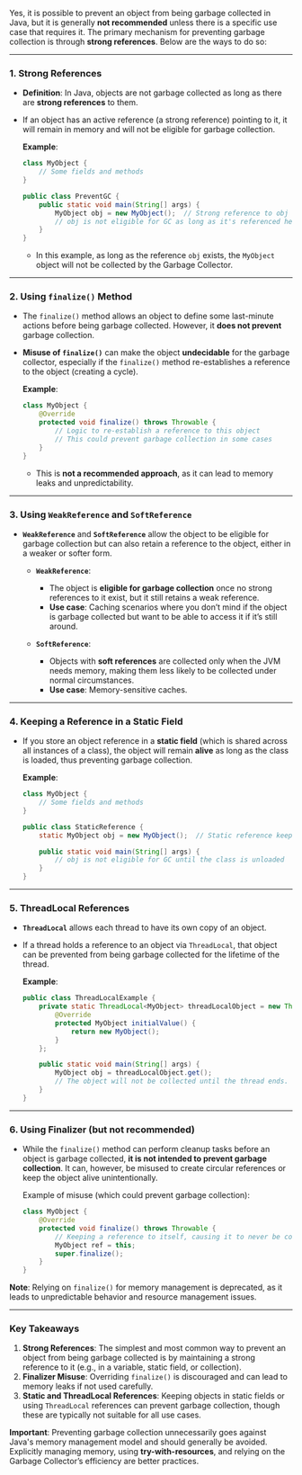 Yes, it is possible to prevent an object from being garbage collected in Java, but it is generally **not recommended** unless there is a specific use case that requires it. The primary mechanism for preventing garbage collection is through **strong references**. Below are the ways to do so:

---

### **1. Strong References**
- **Definition**: In Java, objects are not garbage collected as long as there are **strong references** to them.
- If an object has an active reference (a strong reference) pointing to it, it will remain in memory and will not be eligible for garbage collection.
  
  **Example**:
  ```java
  class MyObject {
      // Some fields and methods
  }

  public class PreventGC {
      public static void main(String[] args) {
          MyObject obj = new MyObject();  // Strong reference to obj
          // obj is not eligible for GC as long as it's referenced here
      }
  }
  ```
  - In this example, as long as the reference `obj` exists, the `MyObject` object will not be collected by the Garbage Collector.

---

### **2. Using `finalize()` Method**
- The `finalize()` method allows an object to define some last-minute actions before being garbage collected. However, it **does not prevent** garbage collection.
- **Misuse of `finalize()`** can make the object **undecidable** for the garbage collector, especially if the `finalize()` method re-establishes a reference to the object (creating a cycle).

  **Example**:
  ```java
  class MyObject {
      @Override
      protected void finalize() throws Throwable {
          // Logic to re-establish a reference to this object
          // This could prevent garbage collection in some cases
      }
  }
  ```
  - This is **not a recommended approach**, as it can lead to memory leaks and unpredictability.

---

### **3. Using `WeakReference` and `SoftReference`**
- **`WeakReference`** and **`SoftReference`** allow the object to be eligible for garbage collection but can also retain a reference to the object, either in a weaker or softer form.
  
  - **`WeakReference`**:
    - The object is **eligible for garbage collection** once no strong references to it exist, but it still retains a weak reference.
    - **Use case**: Caching scenarios where you don’t mind if the object is garbage collected but want to be able to access it if it’s still around.
  
  - **`SoftReference`**:
    - Objects with **soft references** are collected only when the JVM needs memory, making them less likely to be collected under normal circumstances.
    - **Use case**: Memory-sensitive caches.

---

### **4. Keeping a Reference in a Static Field**
- If you store an object reference in a **static field** (which is shared across all instances of a class), the object will remain **alive** as long as the class is loaded, thus preventing garbage collection.

  **Example**:
  ```java
  class MyObject {
      // Some fields and methods
  }

  public class StaticReference {
      static MyObject obj = new MyObject();  // Static reference keeps obj alive

      public static void main(String[] args) {
          // obj is not eligible for GC until the class is unloaded
      }
  }
  ```

---

### **5. ThreadLocal References**
- **`ThreadLocal`** allows each thread to have its own copy of an object.
- If a thread holds a reference to an object via `ThreadLocal`, that object can be prevented from being garbage collected for the lifetime of the thread.

  **Example**:
  ```java
  public class ThreadLocalExample {
      private static ThreadLocal<MyObject> threadLocalObject = new ThreadLocal<MyObject>() {
          @Override
          protected MyObject initialValue() {
              return new MyObject();
          }
      };
  
      public static void main(String[] args) {
          MyObject obj = threadLocalObject.get();
          // The object will not be collected until the thread ends.
      }
  }
  ```

---

### **6. Using Finalizer (but not recommended)**
- While the `finalize()` method can perform cleanup tasks before an object is garbage collected, **it is not intended to prevent garbage collection**. It can, however, be misused to create circular references or keep the object alive unintentionally.
  
  Example of misuse (which could prevent garbage collection):
  ```java
  class MyObject {
      @Override
      protected void finalize() throws Throwable {
          // Keeping a reference to itself, causing it to never be collected
          MyObject ref = this;
          super.finalize();
      }
  }
  ```

**Note**: Relying on `finalize()` for memory management is deprecated, as it leads to unpredictable behavior and resource management issues.

---

### **Key Takeaways**
1. **Strong References**: The simplest and most common way to prevent an object from being garbage collected is by maintaining a strong reference to it (e.g., in a variable, static field, or collection).
2. **Finalizer Misuse**: Overriding `finalize()` is discouraged and can lead to memory leaks if not used carefully.
3. **Static and ThreadLocal References**: Keeping objects in static fields or using `ThreadLocal` references can prevent garbage collection, though these are typically not suitable for all use cases.

**Important**: Preventing garbage collection unnecessarily goes against Java's memory management model and should generally be avoided. Explicitly managing memory, using **try-with-resources**, and relying on the Garbage Collector’s efficiency are better practices.